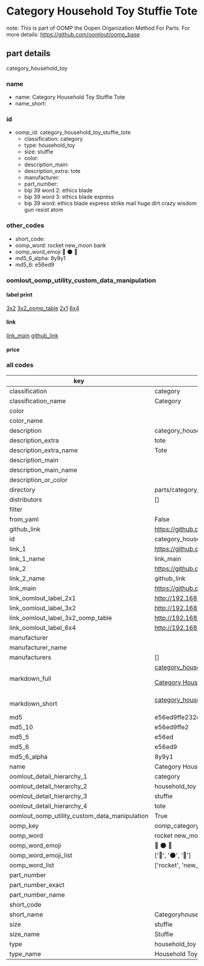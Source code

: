 # Category Household Toy Stuffie Tote  

note: This is part of OOMP the Oopen Organization Method For Parts. For more details: https://github.com/oomlout/oomp_base

##  part details



category_household_toy

### name
* name: Category Household Toy Stuffie Tote
* name_short: 
### id
* oomp_id: category_household_toy_stuffie_tote
  * classification: category
  * type: household_toy
  * size: stuffie
  * color: 
  * description_main: 
  * description_extra: tote
  * manufacturer: 
  * part_number: 
  * bip 39 word 2: ethics blade
  * bip 39 word 3: ethics blade express
  * bip 39 word: ethics blade express strike mail huge dirt crazy wisdom gun resist atom

### other_codes
* short_code: 
* oomp_word: rocket new_moon bank
* oomp_word_emoji :rocket: :new_moon: :bank:
* md5_6_alpha: 8y9y1
* md5_6: e56ed9






### oomlout_oomp_utility_custom_data_manipulation
#### label print
[3x2](http://192.168.1.245:1112/?label=oomp%208y9y1)
[3x2_oomp_table](http://192.168.1.107:1112/?label=oomp%208y9y1)
[2x1](http://192.168.1.242:1112/?label=oomp%208y9y1)
[6x4](http://192.168.1.55:1112/?label=oomp%208y9y1)    

#### link

[link_main](https://github.com/oomlout/oomlout_oomp_current_version_messy/tree/main/parts/category_household_toy_stuffie_tote) [github_link](https://github.com/oomlout/oomlout_oomp_part_src/tree/main/parts/category_household_toy_stuffie_tote)                             

#### price







### all codes 
| key | value |  
| --- | --- |  
| classification | category |  
| classification_name | Category |  
| color |  |  
| color_name |  |  
| description | category_household_toy |  
| description_extra | tote |  
| description_extra_name | Tote |  
| description_main |  |  
| description_main_name |  |  
| description_or_color |   |  
| directory | parts/category_household_toy_stuffie_tote |  
| distributors | [] |  
| filter |  |  
| from_yaml | False |  
| github_link | https://github.com/oomlout/oomlout_oomp_part_src/tree/main/parts/category_household_toy_stuffie_tote |  
| id | category_household_toy_stuffie_tote |  
| link_1 | https://github.com/oomlout/oomlout_oomp_current_version_messy/tree/main/parts/category_household_toy_stuffie_tote |  
| link_1_name | link_main |  
| link_2 | https://github.com/oomlout/oomlout_oomp_part_src/tree/main/parts/category_household_toy_stuffie_tote |  
| link_2_name | github_link |  
| link_main | https://github.com/oomlout/oomlout_oomp_current_version_messy/tree/main/parts/category_household_toy_stuffie_tote |  
| link_oomlout_label_2x1 | http://192.168.1.242:1112/?label=oomp%208y9y1 |  
| link_oomlout_label_3x2 | http://192.168.1.245:1112/?label=oomp%208y9y1 |  
| link_oomlout_label_3x2_oomp_table | http://192.168.1.107:1112/?label=oomp%208y9y1 |  
| link_oomlout_label_6x4 | http://192.168.1.55:1112/?label=oomp%208y9y1 |  
| manufacturer |  |  
| manufacturer_name |  |  
| manufacturers | [] |  
| markdown_full | [category_household_toy_stuffie_tote](https://github.com/oomlout/oomlout_oomp_current_version_messy/tree/main/parts/category_household_toy_stuffie_tote)<br>[](https://github.com/oomlout/oomlout_oomp_current_version_messy/tree/main/parts/category_household_toy_stuffie_tote)<br>[Category Household Toy Stuffie Tote](https://github.com/oomlout/oomlout_oomp_current_version_messy/tree/main/parts/category_household_toy_stuffie_tote)<br><br> |  
| markdown_short | [category_household_toy_stuffie_tote](https://github.com/oomlout/oomlout_oomp_current_version_messy/tree/main/parts/category_household_toy_stuffie_tote)<br><br> |  
| md5 | e56ed9ffe232c7d5bac31d70a185c26d |  
| md5_10 | e56ed9ffe2 |  
| md5_5 | e56ed |  
| md5_6 | e56ed9 |  
| md5_6_alpha | 8y9y1 |  
| name | Category Household Toy Stuffie Tote |  
| oomlout_detail_hierarchy_1 | category |  
| oomlout_detail_hierarchy_2 | household_toy |  
| oomlout_detail_hierarchy_3 | stuffie |  
| oomlout_detail_hierarchy_4 | tote |  
| oomlout_oomp_utility_custom_data_manipulation | True |  
| oomp_key | oomp_category_household_toy_stuffie_tote |  
| oomp_word | rocket new_moon bank |  
| oomp_word_emoji | :rocket: :new_moon: :bank: |  
| oomp_word_emoji_list | [':rocket:', ':new_moon:', ':bank:'] |  
| oomp_word_list | ['rocket', 'new_moon', 'bank'] |  
| part_number |  |  
| part_number_exact |  |  
| part_number_name |  |  
| short_code |  |  
| short_name | Categoryhouseholdtoy |  
| size | stuffie |  
| size_name | Stuffie |  
| type | household_toy |  
| type_name | Household Toy |  
